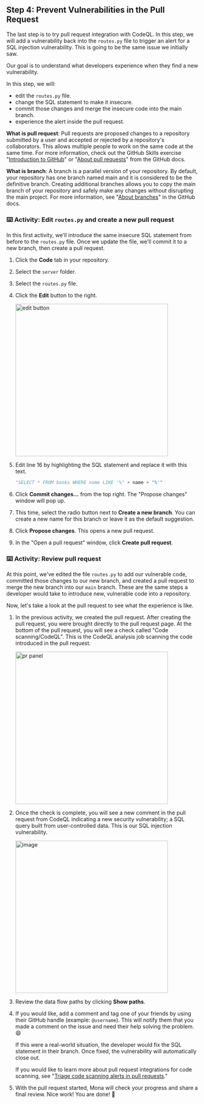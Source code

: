 ## Step 4: Prevent Vulnerabilities in the Pull Request

The last step is to try pull request integration with CodeQL. In this step, we will add a vulnerability back into the `routes.py` file to trigger an alert for a SQL injection vulnerability. This is going to be the same issue we initially saw.

Our goal is to understand what developers experience when they find a new vulnerability.

In this step, we will:

- edit the `routes.py` file.
- change the SQL statement to make it insecure.
- commit those changes and merge the insecure code into the main branch.
- experience the alert inside the pull request.

**What is pull request**: Pull requests are proposed changes to a repository submitted by a user and accepted or rejected by a repository's collaborators. This allows multiple people to work on the same code at the same time. For more information, check out the GitHub Skills exercise "[Introduction to GitHub](https://github.com/skills/introduction-to-github)" or "[About pull requests](https://docs.github.com/en/pull-requests/collaborating-with-pull-requests/proposing-changes-to-your-work-with-pull-requests/about-pull-requests)" from the GitHub docs.

**What is branch**: A branch is a parallel version of your repository. By default, your repository has one branch named main and it is considered to be the definitive branch. Creating additional branches allows you to copy the main branch of your repository and safely make any changes without disrupting the main project. For more information, see "[About branches](https://docs.github.com/en/pull-requests/collaborating-with-pull-requests/proposing-changes-to-your-work-with-pull-requests/about-branches#)" in the GitHub docs.

### ⌨️ Activity: Edit `routes.py` and create a new pull request

In this first activity, we'll introduce the same insecure SQL statement from before to the `routes.py` file. Once we update the file, we'll commit it to a new branch, then create a pull request.

1. Click the **Code** tab in your repository.

1. Select the `server` folder.

1. Select the `routes.py` file.

1. Click the **Edit** button to the right.

   <img width="400" alt="edit button" src="https://github.com/user-attachments/assets/19462cc5-a360-4dae-a97b-ecfd571aa403"/>

1. Edit line 16 by highlighting the SQL statement and replace it with this text.

   ```py
   "SELECT * FROM books WHERE name LIKE '%" + name + "%'"
   ```

1. Click **Commit changes...** from the top right. The "Propose changes" window will pop up.

1. This time, select the radio button next to **Create a new branch**. You can create a new name for this branch or leave it as the default suggestion.

1. Click **Propose changes**. This opens a new pull request.

1. In the "Open a pull request" window, click **Create pull request**.

### ⌨️ Activity: Review pull request

At this point, we've edited the file `routes.py` to add our vulnerable code, committed those changes to our new branch, and created a pull request to merge the new branch into our `main` branch. These are the same steps a developer would take to introduce new, vulnerable code into a repository.

Now, let's take a look at the pull request to see what the experience is like.

1. In the previous activity, we created the pull request. After creating the pull request, you were brought directly to the pull request page. At the bottom of the pull request, you will see a check called "Code scanning/CodeQL". This is the CodeQL analysis job scanning the code introduced in the pull request.

   <img width="400" alt="pr panel" src="https://github.com/user-attachments/assets/1c29ee0f-cc1d-4568-9e71-338d45ad1d54"/>

1. Once the check is complete, you will see a new comment in the pull request from CodeQL indicating a new security vulnerability; a SQL query built from user-controlled data. This is our SQL injection vulnerability.

   <img width="400" alt="image" src="https://github.com/user-attachments/assets/677cc104-9116-44a9-8061-091e8126442a">

1. Review the data flow paths by clicking **Show paths**.

1. If you would like, add a comment and tag one of your friends by using their GitHub handle (example: `@username`). This will notify them that you made a comment on the issue and need their help solving the problem. 😄

   If this were a real-world situation, the developer would fix the SQL statement in their branch. Once fixed, the vulnerability will automatically close out.

   If you would like to learn more about pull request integrations for code scanning, see "[Triage code scanning alerts in pull requests](https://docs.github.com/en/code-security/code-scanning/automatically-scanning-your-code-for-vulnerabilities-and-errors/triaging-code-scanning-alerts-in-pull-requests)."

1. With the pull request started, Mona will check your progress and share a final review. Nice work! You are done! 🥳
